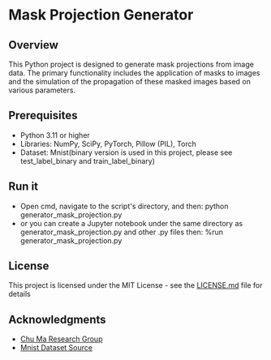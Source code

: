 # Mask Projection Generator

## Overview

This Python project is designed to generate mask projections from image data. The primary functionality includes the application of masks to images and the simulation of the propagation of these masked images based on various parameters. 

## Prerequisites

- Python 3.11 or higher
- Libraries: NumPy, SciPy, PyTorch, Pillow (PIL), Torch
- Dataset: Mnist(binary version is used in this project, please see test_label_binary and train_label_binary)

## Run it
- Open cmd, navigate to the script's directory, and then: python generator_mask_projection.py
- or you can create a Jupyter notebook under the same directory as generator_mask_projection.py and other .py files  then: %run generator_mask_projection.py


## License

This project is licensed under the MIT License - see the [LICENSE.md](LICENSE.md) file for details

## Acknowledgments

- [Chu Ma Research Group](<[link_to_the_group_page](https://ma.ece.wisc.edu/)>)
- [Mnist Dataset Source](<[link_to_the_dataset](https://www.kaggle.com/datasets/hojjatk/mnist-dataset)https://www.kaggle.com/datasets/hojjatk/mnist-dataset>)
